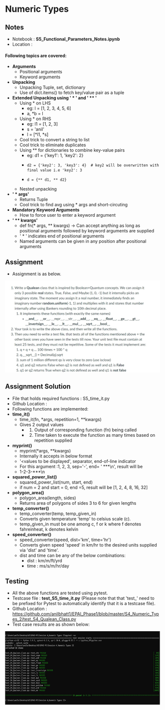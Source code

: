 # Numeric Types

## Notes

- Notebook : **S5_Functional_Parameters_Notes.ipynb**
- Location : 
#### Following topics are covered:
- **Arguments**
    - Positional arguments
    - Keyword arguments
- **Unpacking**
    - Unpacking Tuple, set, dictionary
    - Use of dict.items() to fetch key/value pair as a tuple
- **Extended Unpacking using ' * ' and ' ** '**
    - Using * on LHS 
      - eg: l = [1, 2, 3, 4, 5, 6]
      - a, *b = l
    - Using * on RHS 
      - eg: l1 = [1, 2, 3]
      - s = 'anil'
      - l = [*l1, *s]
    - Cool trick to convert a string to list
    - Cool trick to eliminate duplicates
    - Using ** for dictionaries to combine key-value pairs
      - eg: d1 = {'key1': 1, 'key2': 2}
      -     d2 = {'key2': 3, 'key3': 4}  # key2 will be overwritten with final value i.e 'key2': 3
      -     d = {** d1, ** d2}
    - Nested unpacking
- **' * args'**
    - Returns Tuple
    - Cool trick to find avg using * args and short-circuting
- **Mandatory Keyword Arguments**
    - How to force user to enter a keyword argument
- **' ** kwargs'**
    - def fn(* args, ** kwargs) -> Can accept anything as long as positional arguments followed by keyword arguments are supplied
    - ' * '  indicates end of positional arguments
    - Named arguments can be given in any position after positional arguments
    
## Assignment

- Assignment is as below.

![Assignment](https://github.com/anilbhatt1/EPAI_Phase1/blob/master/S4_Numeric_Types_2/Assignment.jpg)

## Assignment Solution

- File that holds required functions : S5_time_it.py
- Github Location : 
- Following functions are implemented:
- **time_it()**
    - time_it(fn, *args, repetition=1, **kwargs)
    - Gives 2 output values 
        - 1) Output of corresponding function (fn) being called
        - 2) Time taken to execute the function as many times based on repetition supplied
- **myprint()**
    - myprint(*args, **kwargs)
    - Internally it accepts in below format 
    - '<values to be displayed', separator, end-of-line indicator
    - For this argument :1, 2, 3, sep='-', end= ' ***\n', result will be 
    - 1-2-3-***\n
 - **squared_power_list()**
    - squared_power_list(num, start, end)
    - if num = 2 and start = 0, end =5, result will be [1, 2, 4, 8, 16, 32]
 - **polygon_area()**
    - polygon_area(length, sides)
    - Returns area of polygons of sides 3 to 6 for given lengths
 - **temp_converter()**
    - temp_converter(temp, temp_given_in)
    - Converts given temperature 'temp' to celsius scale (c).
    - temp_given_in must be one among c, f or k where f denotes fahreinheat, k denotes kelvin
 - **speed_converter()**
    - speed_converter(speed, dist='km', time='hr')
    - Converts given speed 'speed' in km/hr to the desired units supplied via 'dist' and 'time'.
    - dist and time can be any of the below combinations:
        - dist : km/m/ft/yrd
        - time : ms/s/m/hr/day
        
## Testing
- All the above functions are tested using pytest.
- Testcase file : **test_S5_time_it.py** (Please note that that 'test_' need to be prefixed for Pytest to automatically identify that it is a testcase file).
- Github Location : https://github.com/anilbhatt1/EPAI_Phase1/blob/master/S4_Numeric_Types_2/test_S4_Qualean_Class.py
- Test case results are as shown below:
 
![Test_Results](https://github.com/anilbhatt1/EPAI_Phase1/blob/master/S4_Numeric_Types_2/Testcase_Pass.jpg)

